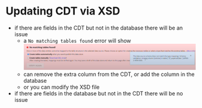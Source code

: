 # Updating CDT via XSD
- if there are fields in the CDT but not in the database there will be an issue
    - a `No matching tables found` error will show
    ![No matching tables found Error](../../images/datastore1.png)
    - can remove the extra column from the CDT, or add the column in the database
    - or you can modify the XSD file
- if there are fields in the database but not in the CDT there will be no issue